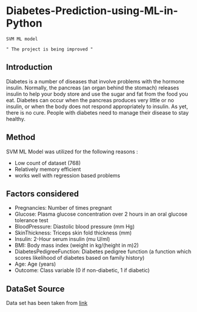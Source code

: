 # Diabetes-Prediction-using-ML-in-Python

`SVM ML model`

`" The project is being improved "`
## Introduction

Diabetes is a number of diseases that involve problems with the hormone insulin. Normally, the pancreas (an organ behind the stomach) releases insulin to help your body store and use the sugar and fat from the food you eat. Diabetes can occur when the pancreas produces very little or no insulin, or when the body does not respond appropriately to insulin. As yet, there is no cure. People with diabetes need to manage their disease to stay healthy.


## Method

SVM ML Model was utilized for the following reasons :

- Low count of dataset (768)
- Relatively memory efficient
- works well with regression based problems


## Factors considered

- Pregnancies: Number of times pregnant
- Glucose: Plasma glucose concentration over 2 hours in an oral glucose tolerance test
- BloodPressure: Diastolic blood pressure (mm Hg)
- SkinThickness: Triceps skin fold thickness (mm)
- Insulin: 2-Hour serum insulin (mu U/ml)
- BMI: Body mass index (weight in kg/(height in m)2)
- DiabetesPedigreeFunction: Diabetes pedigree function (a function which scores likelihood of diabetes based on family history)
- Age: Age (years)
- Outcome: Class variable (0 if non-diabetic, 1 if diabetic)


## DataSet Source


Data set has been taken from [link](https://https://www.kaggle.com/mathchi/diabetes-data-set)
